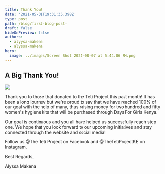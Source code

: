 ```yaml
---
title: Thank You!
date: '2021-05-31T19:31:35.398Z'
type: post
path: /blog/first-blog-post-
draft: false
hideOnPreview: false
authors:
  - alyysa-makena
  - alyssa-makena
hero:
  image: ../images/Screen Shot 2021-08-07 at 5.44.06 PM.png
---
```

## A Big Thank You!

![](http://localhost:8000/static/fdb489819c8977059cecd133b280c991/9ec05/Screen%20Shot%202021-08-07%20at%205.44.06%20PM.png)

Thank you to those that donated to the Teti Project this past month! It has been a long journey but we're proud to say that we have reached 100% of our goal with the help of many, thus raising money for two hundred and fifty women's hygiene kits that will be purchased through Days For Girls Kenya.

Our goal is continuous and you all have helped us successfully reach step one. We hope that you look forward to our upcoming initiatives and stay connected through the website and social media!

Follow us @The Teti Project on Facebook and @TheTetiProjectKE on Instagram.

Best Regards,

Alyssa Makena